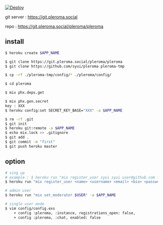 [![Deploy](https://www.herokucdn.com/deploy/button.svg)](https://dashboard.heroku.com/new?button-url=https://github.com/syui/pleroma&template=https://github.com/syui/pleroma)

git server : https://git.pleroma.social

repo : https://git.pleroma.social/pleroma/pleroma

## install

```sh
$ heroku create $APP_NAME

$ git clone https://git.pleroma.social/pleroma/pleroma
$ git clone https://github.com/syui/pleroma pleroma-tmp

$ cp -rf ./pleroma-tmp/config/* ./pleroma/config/

$ cd pleroma

$ mix phx.deps.get

$ mix phx.gen.secret
key : XXX
$ heroku config:set SECRET_KEY_BASE="XXX" -a $APP_NAME

$ rm -rf .git
$ git init
$ heroku git:remote -a $APP_NAME
$ echo mix.lock >> .gitignore
$ git add .
$ git commit -m "first"
$ git push heroku master
```

## option

```sh
# sing up
# example : $ heroku run "mix register_user syui syui user@github.com . password123" -a pleroma
$ heroku run "mix register_user <name> <username> <email> <bio> <password>" -a $APP_NAME

# admin user
$ heroku run "mix set_moderator $USER" -a $APP_NAME

# single user mode
$ vim config/config.exs
	+ config :pleroma, :instance, registrations_open: false,
	+ config :pleroma, :chat, enabled: false
```
